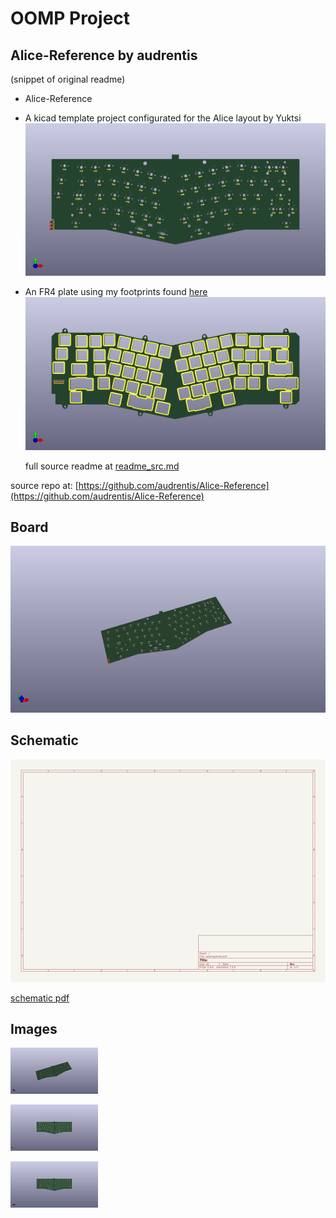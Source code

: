 # OOMP Project  
## Alice-Reference  by audrentis  
  
(snippet of original readme)  
  
- Alice-Reference  
* A kicad template project configurated for the Alice layout by Yuktsi   
![render img](https://github.com/audrentis/Alice-Reference/blob/main/alice%20template/alice%20template.png)   
* An FR4 plate using my footprints found [here](https://github.com/audrentis/MX_Plate_Footprints.pretty)  
![render img](https://github.com/audrentis/Alice-Reference/blob/main/Alice%20Plate/Alice%20Plate.png)  
  
  full source readme at [readme_src.md](readme_src.md)  
  
source repo at: [https://github.com/audrentis/Alice-Reference](https://github.com/audrentis/Alice-Reference)  
## Board  
  
[![working_3d.png](working_3d_600.png)](working_3d.png)  
## Schematic  
  
[![working_schematic.png](working_schematic_600.png)](working_schematic.png)  
  
[schematic pdf](working_schematic.pdf)  
## Images  
  
[![working_3d.png](working_3d_140.png)](working_3d.png)  
  
[![working_3d_back.png](working_3d_back_140.png)](working_3d_back.png)  
  
[![working_3d_front.png](working_3d_front_140.png)](working_3d_front.png)  
